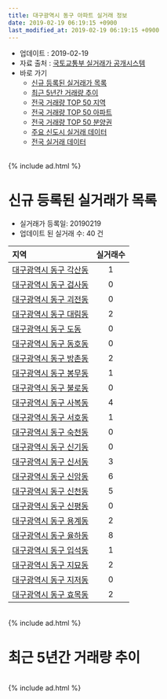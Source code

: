 ```yaml
---
title: 대구광역시 동구 아파트 실거래 정보
date: 2019-02-19 06:19:15 +0900
last_modified_at: 2019-02-19 06:19:15 +0900
---
```


* 업데이트 : 2019-02-19
* 자료 출처 : [국토교통부 실거래가 공개시스템](http://rt.molit.go.kr)
* 바로 가기
    * [신규 등록된 실거래가 목록](#신규-등록된-실거래가-목록)
    * [최근 5년간 거래량 추이](#최근-5년간-거래량-추이)
    * [전국 거래량 TOP 50 지역](https://inasie.github.io/apt-trade-info/최근-3개월-전국에서-가장-거래가-많이-발생한-지역)
    * [전국 거래량 TOP 50 아파트](https://inasie.github.io/apt-trade-info/최근-3개월-전국에서-가장-거래가-많이-발생한-아파트)
    * [전국 거래량 TOP 50 분양권](https://inasie.github.io/apt-trade-info/최근-3개월-전국에서-가장-거래가-많이-발생한-분양권)
    * [주요 신도시 실거래 데이터](https://inasie.github.io/apt-trade-info/주요-신도시)
    * [전국 실거래 데이터](https://inasie.github.io/apt-trade-info/전국)

<br>
{% include ad.html %}
<br>

# 신규 등록된 실거래가 목록
* 실거래가 등록일: 20190219
* 업데이트 된 실거래 수: 40 건


|지역|실거래수|
|:---|:---:|
|[대구광역시 동구 각산동](https://inasie.github.io/apt-trade-info/대구광역시-동구-각산동)|1|
|[대구광역시 동구 검사동](https://inasie.github.io/apt-trade-info/대구광역시-동구-검사동)|0|
|[대구광역시 동구 괴전동](https://inasie.github.io/apt-trade-info/대구광역시-동구-괴전동)|0|
|[대구광역시 동구 대림동](https://inasie.github.io/apt-trade-info/대구광역시-동구-대림동)|2|
|[대구광역시 동구 도동](https://inasie.github.io/apt-trade-info/대구광역시-동구-도동)|0|
|[대구광역시 동구 동호동](https://inasie.github.io/apt-trade-info/대구광역시-동구-동호동)|0|
|[대구광역시 동구 방촌동](https://inasie.github.io/apt-trade-info/대구광역시-동구-방촌동)|2|
|[대구광역시 동구 봉무동](https://inasie.github.io/apt-trade-info/대구광역시-동구-봉무동)|1|
|[대구광역시 동구 불로동](https://inasie.github.io/apt-trade-info/대구광역시-동구-불로동)|0|
|[대구광역시 동구 사복동](https://inasie.github.io/apt-trade-info/대구광역시-동구-사복동)|4|
|[대구광역시 동구 서호동](https://inasie.github.io/apt-trade-info/대구광역시-동구-서호동)|1|
|[대구광역시 동구 숙천동](https://inasie.github.io/apt-trade-info/대구광역시-동구-숙천동)|0|
|[대구광역시 동구 신기동](https://inasie.github.io/apt-trade-info/대구광역시-동구-신기동)|0|
|[대구광역시 동구 신서동](https://inasie.github.io/apt-trade-info/대구광역시-동구-신서동)|3|
|[대구광역시 동구 신암동](https://inasie.github.io/apt-trade-info/대구광역시-동구-신암동)|6|
|[대구광역시 동구 신천동](https://inasie.github.io/apt-trade-info/대구광역시-동구-신천동)|5|
|[대구광역시 동구 신평동](https://inasie.github.io/apt-trade-info/대구광역시-동구-신평동)|0|
|[대구광역시 동구 용계동](https://inasie.github.io/apt-trade-info/대구광역시-동구-용계동)|2|
|[대구광역시 동구 율하동](https://inasie.github.io/apt-trade-info/대구광역시-동구-율하동)|8|
|[대구광역시 동구 입석동](https://inasie.github.io/apt-trade-info/대구광역시-동구-입석동)|1|
|[대구광역시 동구 지묘동](https://inasie.github.io/apt-trade-info/대구광역시-동구-지묘동)|2|
|[대구광역시 동구 지저동](https://inasie.github.io/apt-trade-info/대구광역시-동구-지저동)|0|
|[대구광역시 동구 효목동](https://inasie.github.io/apt-trade-info/대구광역시-동구-효목동)|2|


<br>
{% include ad.html %}
<br>

# 최근 5년간 거래량 추이


<div style="width:100%;">
    <canvas id="deal_progress" height="200"></canvas>
</div>

<script>
new Chart(document.getElementById("deal_progress"), {
    type: 'line',
    data: {
        labels: ['201402','201403','201404','201405','201406','201407','201408','201409','201410','201411','201412','201501','201502','201503','201504','201505','201506','201507','201508','201509','201510','201511','201512','201601','201602','201603','201604','201605','201606','201607','201608','201609','201610','201611','201612','201701','201702','201703','201704','201705','201706','201707','201708','201709','201710','201711','201712','201801','201802','201803','201804','201805','201806','201807','201808','201809','201810','201811','201812','201901','201902'],
        datasets: [{
            label: '매매',
            pointRadius: 1,
            data: [409, 450, 371, 356, 361, 342, 379, 450, 395, 323, 280, 366, 370, 492, 478, 403, 381, 348, 239, 240, 296, 178, 146, 135, 154, 207, 195, 192, 229, 232, 245, 288, 382, 279, 234, 192, 264, 324, 267, 350, 426, 498, 482, 415, 335, 329, 321, 467, 467, 582, 445, 482, 388, 360, 394, 453, 460, 342, 262, 213, 45],
            borderColor: "rgba(255, 201, 14, 1)",
            backgroundColor: "rgba(255, 201, 14, 0.5)",
            fill: false,
            lineTension: 0
        },{
            label: '전월세',
            pointRadius: 1,
            data: [326, 280, 218, 200, 221, 216, 195, 207, 251, 260, 214, 246, 229, 269, 217, 222, 222, 262, 267, 217, 250, 214, 257, 313, 347, 304, 254, 225, 273, 324, 292, 242, 301, 326, 267, 283, 337, 250, 205, 177, 191, 212, 239, 246, 221, 273, 265, 369, 392, 505, 371, 365, 358, 353, 303, 289, 282, 328, 254, 248, 75],
            borderColor: "rgba(0, 141, 185, 1)",
            backgroundColor: "rgba(0, 141, 185, 0.5)",
            fill: false,
            lineTension: 0
        }
        ]
    },
    options: {
        responsive: true,
        title: {
            display: false
        },
        tooltips: {
            mode: 'index',
            intersect: false
        },
        hover: {
            mode: 'nearest',
            intersect: true
        },
        scales: {
            xAxes: [{
                display: true,
                scaleLabel: {
                    display: true,
                    labelString: '년/월'
                }
            }],
            yAxes: [{
                display: true,
                ticks: {
                    suggestedMin: 0,
                },
                scaleLabel: {
                    display: true,
                    labelString: '실거래 수'
                }
            }]
        }
    }
});

</script>


<br>
{% include ad.html %}
<br>

